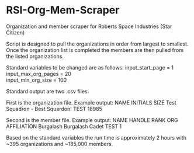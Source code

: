 # RSI-Org-Mem-Scraper
Organization and member scraper for Roberts Space Industries (Star Citizen)

Script is designed to pull the organizations in order from largest to smallest.
Once the organization list is completed the members are then pulled from the listed organizations.

Standard variables to be changed are as follows:
input_start_page = 1      
input_max_org_pages = 20  
input_min_org_size = 100

Standard output are two .csv files.

First is the organization file.
Example output:
  NAME	                              INITIALS	    SIZE
  Test Squadron - Best Squardon!	    TEST	        18985

Second is the member file.
Example output:
  NAME	              HANDLE	        RANK	        ORG	          AFFILIATION
  Burgalash	          Burgalash	      Cadet	        TEST	        1
  
Based on the standard variables the run time is approximately 2 hours with ~395 organizations and ~185,000 members.
